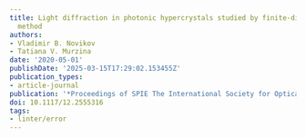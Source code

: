 ```yaml
---
title: Light diffraction in photonic hypercrystals studied by finite-difference frequency-domain
  method
authors:
- Vladimir B. Novikov
- Tatiana V. Murzina
date: '2020-05-01'
publishDate: '2025-03-15T17:29:02.153455Z'
publication_types:
- article-journal
publication: '*Proceedings of SPIE The International Society for Optical Engineering*'
doi: 10.1117/12.2555316
tags:
- linter/error
---
```

